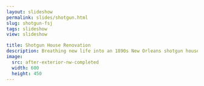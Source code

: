 ```yaml
---
layout: slideshow
permalink: slides/shotgun.html
slug: shotgun-fsj
tags: slideshow
view: slideshow

title: Shotgun House Renovation
description: Breathing new life into an 1890s New Orleans shotgun house.
image:
  src: after-exterior-nw-completed
  width: 600
  height: 450
---
```

